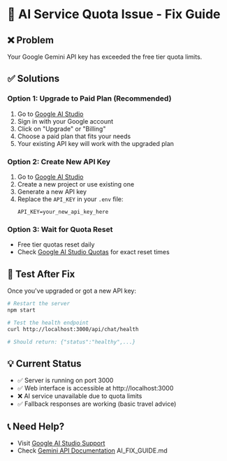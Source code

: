 # 🚨 AI Service Quota Issue - Fix Guide

## ❌ Problem
Your Google Gemini API key has exceeded the free tier quota limits.

## ✅ Solutions

### Option 1: Upgrade to Paid Plan (Recommended)
1. Go to [Google AI Studio](https://makersuite.google.com/app/apikey)
2. Sign in with your Google account
3. Click on "Upgrade" or "Billing"
4. Choose a paid plan that fits your needs
5. Your existing API key will work with the upgraded plan

### Option 2: Create New API Key
1. Go to [Google AI Studio](https://makersuite.google.com/app/apikey)
2. Create a new project or use existing one
3. Generate a new API key
4. Replace the `API_KEY` in your `.env` file:
   ```
   API_KEY=your_new_api_key_here
   ```

### Option 3: Wait for Quota Reset
- Free tier quotas reset daily
- Check [Google AI Studio Quotas](https://ai.google.dev/gemini-api/docs/rate-limits) for exact reset times

## 🧪 Test After Fix
Once you've upgraded or got a new API key:

```bash
# Restart the server
npm start

# Test the health endpoint
curl http://localhost:3000/api/chat/health

# Should return: {"status":"healthy",...}
```

## 💡 Current Status
- ✅ Server is running on port 3000
- ✅ Web interface is accessible at http://localhost:3000
- ❌ AI service unavailable due to quota limits
- ✅ Fallback responses are working (basic travel advice)

## 📞 Need Help?
- Visit [Google AI Studio Support](https://ai.google.dev/support)
- Check [Gemini API Documentation](https://ai.google.dev/gemini-api/docs)</content>
<parameter name="filePath">AI_FIX_GUIDE.md